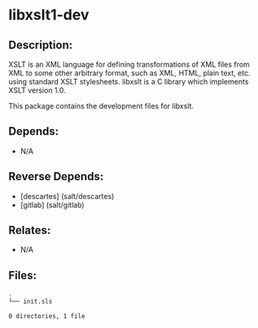 # libxslt1-dev

## Description:

XSLT is an XML language for defining transformations of XML files from XML to some other arbitrary format, such as XML, HTML, plain text, etc. using standard XSLT stylesheets. libxslt is a C library which implements XSLT version 1.0.

This package contains the development files for libxslt.

## Depends:

  -  N/A

## Reverse Depends:

  -  [descartes] (salt/descartes)
  -  [gitlab] (salt/gitlab)

## Relates:

  -  N/A

## Files:

```bash
.
└── init.sls

0 directories, 1 file
```
